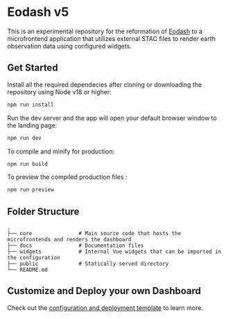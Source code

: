 # Eodash v5
This is an experimental repository for the reformation of [Eodash](https://github.com/eurodatacube/eodash) to a microfrontend application that utilizes external STAC files to render earth observation data using configured widgets.

## Get Started
Install all the required dependecies after cloning or downloading the repository using Node v18 or higher:
```bash
npm run install
```
Run the dev server and the app will open your default browser window to the landing page:
```bash
npm run dev
```
To compile and minify for production:
```bash
npm run build
```
To preview the compiled production files :
```bash
npm run preview
```

## Folder Structure
    .
    ├── core               # Main source code that hosts the microfrontends and renders the dashboard
    ├── docs               # Documentation files
    ├── widgets            # Internal Vue widgets that can be imported in the configuration
    ├── public             # Statically served directory
    └── README.md

## Customize and Deploy your own Dashboard
Check out the [configuration and deployment template](https://github.com/eodash/config-template) to learn more.

